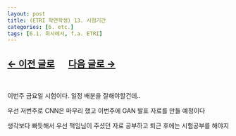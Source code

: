 ```yaml
---
layout: post
title: (ETRI 학연학생) 13. 시험기간
categories: [6. etc.]
tags: [6.1. 회사에서, f.a. ETRI]
---
```


## [←  이전 글로](https://maizer2.github.io/6.%20etc2022/04/14/(ETRI-학연학생)-12.-PPT-제작.html) 　 [다음 글로 →](https://maizer2.github.io/6.%20etc2022/04/23/(ETRI-학연학생)-14.-시험-끝.html)

<br/>

이번주 금요일 시험이다.  일정 배분을 잘해야할건데..

우선 저번주로 CNN은 마무리 했고 이번주에 GAN 발표 자료를 만들 예정이다

생각보다 빠듯해서 우선 책임님이 주셨던 자료 공부하고 퇴근 후에는 시험공부를 해야지